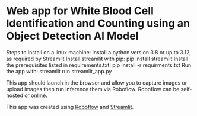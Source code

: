 # Web app for White Blood Cell Identification and Counting using an Object Detection AI Model

Steps to install on a linux machine:
  Install a python version 3.8 or up to 3.12, as required by Streamlit
  Install streamlit with pip:  pip install streamlit
  Install the prerequisites listed in requirements.txt: pip install -r requirments.txt
  Run the app with: streamlit run streamlit_app.py
  
This app should launch in the browser and allow you to capture images or upload images then run inference them via Roboflow. Roboflow can be self-hosted or online.

This app was created using [Roboflow](https://roboflow.com) and [Streamlit](https://streamlit.io/).
